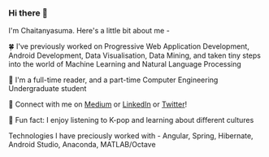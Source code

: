 ### Hi there 👋

<!--
**Chaitanyasuma/Chaitanyasuma** is a ✨ _special_ ✨ repository because its `README.md` (this file) appears on your GitHub profile.

Here are some ideas to get you started:

- 🔭 I’m currently working on ...
- 🌱 I’m currently learning ...
- 👯 I’m looking to collaborate on ...
- 🤔 I’m looking for help with ...
- 💬 Ask me about ...
- 📫 How to reach me: ...
- 😄 Pronouns: ...
- ⚡ Fun fact: ...
-->
I'm Chaitanyasuma. Here's a little bit about me -

:four_leaf_clover: I've previously worked on Progressive Web Application Development, Android Development, Data Visualisation, Data Mining, and taken tiny steps into the world of Machine Learning and Natural Language Processing

:blossom: I'm a full-time reader, and a part-time Computer Engineering Undergraduate student

:herb: Connect with me on [Medium](https://chaitanyasuma.medium.com/) or [LinkedIn](https://www.linkedin.com/in/chaitanyasuma/) or [Twitter](https://twitter.com/chaitanyasumaa)!

:sunflower: Fun fact: I enjoy listening to K-pop and learning about different cultures

Technologies I have preciously worked with - Angular, Spring, Hibernate, Android Studio, Anaconda, MATLAB/Octave

